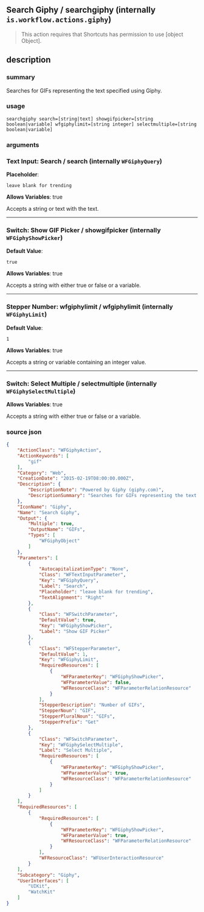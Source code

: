 
## Search Giphy / searchgiphy (internally `is.workflow.actions.giphy`)


> This action requires that Shortcuts has permission to use [object Object].


## description
### summary
Searches for GIFs representing the text specified using Giphy.


### usage
`searchgiphy search=[string|text] showgifpicker=[string boolean|variable] wfgiphylimit=[string integer] selectmultiple=[string boolean|variable]`

### arguments
### Text Input: Search / search (internally `WFGiphyQuery`)
**Placeholder**:
```
leave blank for trending
```
**Allows Variables**: true



Accepts a string 
or text
with the text.

---

### Switch: Show GIF Picker / showgifpicker (internally `WFGiphyShowPicker`)
**Default Value**:
```
true
```
**Allows Variables**: true



Accepts a string with either true or false
or a variable.

---

### Stepper Number: wfgiphylimit / wfgiphylimit (internally `WFGiphyLimit`)
**Default Value**:
```
1
```
**Allows Variables**: true



Accepts a string 
or variable
containing an integer value.

---

### Switch: Select Multiple / selectmultiple (internally `WFGiphySelectMultiple`)
**Allows Variables**: true



Accepts a string with either true or false
or a variable.

### source json

```json
{
	"ActionClass": "WFGiphyAction",
	"ActionKeywords": [
		"gif"
	],
	"Category": "Web",
	"CreationDate": "2015-02-19T08:00:00.000Z",
	"Description": {
		"DescriptionNote": "Powered by Giphy (giphy.com)",
		"DescriptionSummary": "Searches for GIFs representing the text specified using Giphy."
	},
	"IconName": "Giphy",
	"Name": "Search Giphy",
	"Output": {
		"Multiple": true,
		"OutputName": "GIFs",
		"Types": [
			"WFGiphyObject"
		]
	},
	"Parameters": [
		{
			"AutocapitalizationType": "None",
			"Class": "WFTextInputParameter",
			"Key": "WFGiphyQuery",
			"Label": "Search",
			"Placeholder": "leave blank for trending",
			"TextAlignment": "Right"
		},
		{
			"Class": "WFSwitchParameter",
			"DefaultValue": true,
			"Key": "WFGiphyShowPicker",
			"Label": "Show GIF Picker"
		},
		{
			"Class": "WFStepperParameter",
			"DefaultValue": 1,
			"Key": "WFGiphyLimit",
			"RequiredResources": [
				{
					"WFParameterKey": "WFGiphyShowPicker",
					"WFParameterValue": false,
					"WFResourceClass": "WFParameterRelationResource"
				}
			],
			"StepperDescription": "Number of GIFs",
			"StepperNoun": "GIF",
			"StepperPluralNoun": "GIFs",
			"StepperPrefix": "Get"
		},
		{
			"Class": "WFSwitchParameter",
			"Key": "WFGiphySelectMultiple",
			"Label": "Select Multiple",
			"RequiredResources": [
				{
					"WFParameterKey": "WFGiphyShowPicker",
					"WFParameterValue": true,
					"WFResourceClass": "WFParameterRelationResource"
				}
			]
		}
	],
	"RequiredResources": [
		{
			"RequiredResources": [
				{
					"WFParameterKey": "WFGiphyShowPicker",
					"WFParameterValue": true,
					"WFResourceClass": "WFParameterRelationResource"
				}
			],
			"WFResourceClass": "WFUserInteractionResource"
		}
	],
	"Subcategory": "Giphy",
	"UserInterfaces": [
		"UIKit",
		"WatchKit"
	]
}
```
